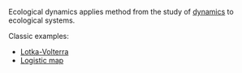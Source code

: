 
Ecological dynamics applies method from the study of [dynamics](dynamics.md) to ecological systems. 

Classic examples:

- [Lotka-Volterra](lotka_volterra.md)
- [Logistic map](logistic_map.md)
